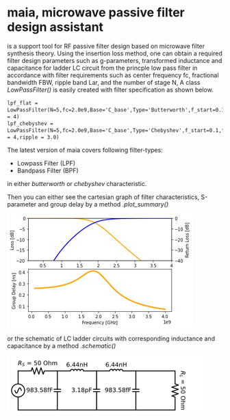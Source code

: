 # maia, microwave passive filter design assistant 
is a support tool for RF passive filter design based on microwave filter synthesis theory.
Using the insertion loss method, one can obtain a required filter design parameters such as g-parameters, transformed inductance and capacitance for ladder LC circuit from the princple low pass filter in accordance with filter requirements such as center frequency fc, fractional bandwidth FBW, ripple band Lar, and the number of stage N, 
A class *LowPassFilter()* is easily created with filter specification as shown below.

    lpf_flat = LowPassFilter(N=5,fc=2.0e9,Base='C_base',Type='Butterworth',f_start=0.1,f_stop = 4)
    lpf_chebyshev = LowPassFilter(N=5,fc=2.0e9,Base='C_base',Type='Chebyshev',f_start=0.1,f_stop = 4,ripple = 3.0)

The latest version of maia covers following filter-types:

- Lowpass Filter (LPF)
- Bandpass Filter (BPF)

in either *butterworth* or *chebyshev* characteristic.

Then you can either see the cartesian graph of filter characteristics, S-parameter and group delay by a method *.plot_summary()*

![lpf_example_S](/images/LPF_Butterworth_2_4.png)


or the schematic of LC ladder circuits with corresponding inductance and capacitance by a method *.schematic()*

![lpf_example_S](/images/LPF_Butterworth_2_4_schematic.png)




